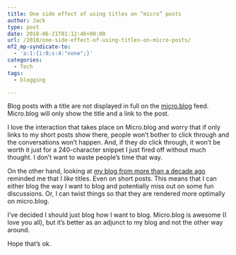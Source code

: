```yaml
---
title: One side effect of using titles on “micro” posts
author: Jack
type: post
date: 2018-06-21T01:12:46+00:00
url: /2018/one-side-effect-of-using-titles-on-micro-posts/
mf2_mp-syndicate-to:
  - 'a:1:{i:0;s:4:"none";}'
categories:
  - Tech
tags:
  - blogging

---
```

Blog posts with a title are not displayed in full on the [micro.blog][1] feed. Micro.blog will only show the title and a link to the post.

I love the interaction that takes place on Micro.blog and worry that if only links to my short posts show there, people won&#8217;t bother to click through and the conversations won&#8217;t happen. And, if they _do_ click through, it won&#8217;t be worth it just for a 240-character snippet I just fired off without much thought. I don&#8217;t want to waste people&#8217;s time that way.

On the other hand, looking at [my blog from more than a decade ago][2] reminded me that I _like_ titles. Even on short posts. This means that I can either blog the way I want to blog and potentially miss out on some fun discussions. Or, I can twist things so that they are rendered more optimally on micro.blog.

I&#8217;ve decided I should just blog how I want to blog. Micro.blog is awesome (I love you all), but it&#8217;s better as an adjunct to my blog and not the other way around.

Hope that&#8217;s ok.

 [1]: https://micro.blog
 [2]: /2018/we-got-blogging-right-20-years-ago/
